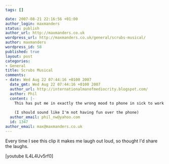 ```yaml
--- 
tags: []

date: 2007-08-21 22:16:56 +01:00
author_login: maxmanders
status: publish
author_url: http://maxmanders.co.uk
wordpress_url: http://maxmanders.co.uk/general/scrubs-musical/
author: maxmanders
wordpress_id: 58
published: true
layout: post
categories: 
- General
title: Scrubs Musical
comments: 
- date: Wed Aug 22 07:44:16 +0100 2007
  date_gmt: Wed Aug 22 07:44:16 +0100 2007
  author_url: http://internationalmanofmediocrity.blogspot.com/
  author: Phil
  content: |-
    This has put me in exactly the wrong mood to phone in sick to work!
    
    (I should sound like I'm not having fun over the phone)
  author_email: phil_nw@yahoo.com
  id: 1347
author_email: max@maxmanders.co.uk
---
```

Every time I see this clip it makes me laugh out loud, so thought I'd share the laughs.

[youtube lL4L4Uv5rf0]

